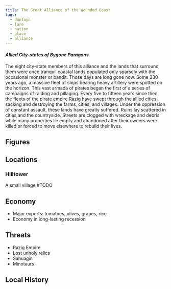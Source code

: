 ```yaml
---
title: The Great Alliance of the Wounded Coast
tags:
  - dunfoyn
  - lore
  - nation
  - place
  - alliance
---
```


#### ***Allied City-states of Bygone Paragons***

The eight city-state members of this alliance and the lands that surround them were once tranquil coastal lands populated only sparsely with the occasional monster or bandit. Those days are long gone now. Some 230 years ago, a massive fleet of ships bearing heavy artillery were spotted on the horizon. This vast armada of pirates began the first of a series of campaigns of raiding and pillaging. Every five to fifteen years since then, the fleets of the pirate empire Razig have swept through the allied cities, sacking and destroying the farms, cities, and villages. Under the oppression of constant assault, these lands have greatly suffered. Ruins lay scattered in cities and the countryside. Streets are clogged with wreckage and debris while many properties lie empty and abandoned after their owners were killed or forced to move elsewhere to rebuild their lives.

## Figures

## Locations

### Hilltower

A small village #TODO

## Economy

- Major exports: tomatoes, olives, grapes, rice
- Economy in long-lasting recession

## Threats

- Razig Empire
- Lost unholy relics
- Sahuagin
- Minotaurs

## Local History
